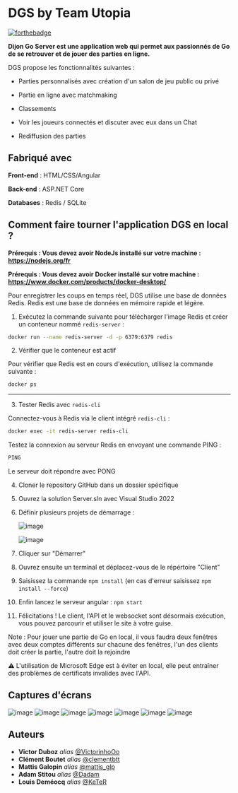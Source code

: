 # DGS by Team Utopia

[![forthebadge](https://forthebadge.com/images/badges/built-with-love.svg)](https://forthebadge.com)

**Dijon Go Server est une application web qui permet aux passionnés de Go de se retrouver et de jouer des parties en ligne.**

DGS propose les fonctionnalités suivantes :

- Parties personnalisés avec création d'un salon de jeu public ou privé
  
- Partie en ligne avec matchmaking
  
- Classements
  
- Voir les joueurs connectés et discuter avec eux dans un Chat
  
- Rediffusion des parties
  

## Fabriqué avec

**Front-end** : HTML/CSS/Angular

**Back-end** : ASP.NET Core 

**Databases** : Redis / SQLite

## Comment faire tourner l'application DGS en local ?  

**Prérequis : Vous devez avoir NodeJs installé sur votre machine : https://nodejs.org/fr**

**Prérequis : Vous devez avoir Docker installé sur votre machine : https://www.docker.com/products/docker-desktop/**

Pour enregistrer les coups en temps réel, DGS utilise une base de données Redis.
Redis est une base de données en mémoire rapide et légère. 

1) Exécutez la commande suivante pour télécharger l'image Redis et créer un conteneur nommé `redis-server` :

```bash
docker run --name redis-server -d -p 6379:6379 redis
```

2) Vérifier que le conteneur est actif

Pour vérifier que Redis est en cours d'exécution, utilisez la commande suivante :

```bash
docker ps
```
---

3) Tester Redis avec `redis-cli`

Connectez-vous à Redis via le client intégré `redis-cli` :

   ```bash
  docker exec -it redis-server redis-cli
  ```
Testez la connexion au serveur Redis en envoyant une commande PING :
```bash
PING
```
Le serveur doit répondre avec PONG

4) Cloner le repository GitHub dans un dossier spécifique
5) Ouvrez la solution Server.sln avec Visual Studio 2022
6) Définir plusieurs projets de démarrage :
   
   ![image](https://github.com/user-attachments/assets/5c8b88e1-3c87-4f57-93fa-7702662ec1b0)
 
   ![image](https://github.com/user-attachments/assets/fab6f130-3e8a-4476-ac9b-ed7b3cb2ca88)

7) Cliquer sur "Démarrer"
8) Ouvrez ensuite un terminal et déplacez-vous de le répértoire "Client"
9) Saisissez la commande ```npm install``` (en cas d'erreur saisissez ```npm install --force```)
10) Enfin lancez le serveur angular : ```npm start```
11) Félicitations ! Le client, l'API et le websocket sont désormais exécution, vous pouvez parcourir et utiliser le site à votre guise.

Note : Pour jouer une partie de Go en local, il vous faudra deux fenêtres avec deux comptes différents sur chacune des fenêtres, l'un des clients doit créer la partie, l'autre doit la rejoindre
   
:warning: L'utilisation de Microsoft Edge est à éviter en local, elle peut entraîner des problèmes de certificats invalides avec l'API.

## Captures d'écrans
![image](https://github.com/user-attachments/assets/b4639287-d222-4030-a35d-f165975056b5)
![image](https://github.com/user-attachments/assets/3ead29d9-6572-49e8-a93f-a77cc8169795)
![image](https://github.com/user-attachments/assets/fe2aae9d-d976-413f-8b04-3bd06fb7f8ef)
![image](https://github.com/user-attachments/assets/fc5d85a0-3fd5-49bc-8b88-ccf369394629)
![image](https://github.com/user-attachments/assets/49fee3b5-70ba-407e-aa11-76caf0804ea5)
![image](https://github.com/user-attachments/assets/dddb3e59-d354-4b0c-ae52-8b963b3f2b7b)
![image](https://github.com/user-attachments/assets/fc36d6e4-fbad-4dad-8d17-75d818a9f6d3)




## Auteurs

* **Victor Duboz** _alias_ [@VictorinhoOo](https://github.com/victorinhoOo)
* **Clément Boutet** _alias_ [@clementbtt](https://github.com/ClementBoutet)
* **Mattis Galopin** _alias_ [@mattis_glp](https://github.com/MattisGaloppin)
* **Adam Stitou** _alias_ [@Dadam](https://github.com/AdamStitou)
* **Louis Deméocq** _alias_ [@KeTeR](https://github.com/0KeTeR0)
